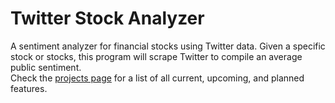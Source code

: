 # Twitter Stock Analyzer
A sentiment analyzer for financial stocks using Twitter data. Given a specific stock or stocks, this program will scrape Twitter to compile an average public sentiment.<br>
Check the [projects page](https://github.com/users/rmccormick314/projects/2) for a list of all current, upcoming, and planned features.

